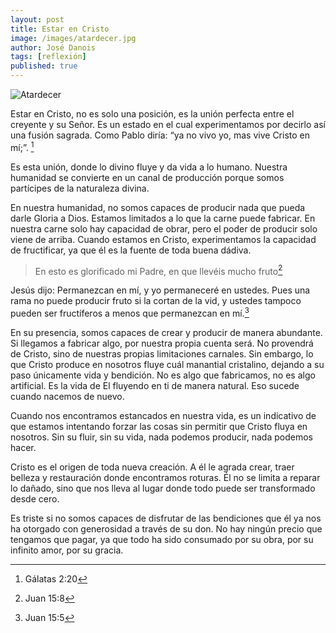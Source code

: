 ```yaml
---
layout: post
title: Estar en Cristo
image: /images/atardecer.jpg
author: José Danois
tags: [reflexión] 
published: true
---
```

![Atardecer](/images/atardecer.jpg)

Estar en Cristo, no es solo una posición, es la unión perfecta entre el creyente y su Señor. Es un estado en el cual experimentamos por decirlo así una fusión sagrada. Como Pablo diría: “ya no vivo yo, mas vive Cristo en mí;”. [^1]

Es esta unión, donde lo divino fluye y da vida a lo humano. Nuestra humanidad se convierte en un canal de producción porque somos partícipes de la naturaleza divina.

En nuestra humanidad, no somos capaces de producir nada que pueda darle Gloria a Dios. Estamos limitados a lo que la carne puede fabricar. En nuestra carne solo hay capacidad de obrar, pero el poder de producir solo viene de arriba. Cuando estamos en Cristo, experimentamos la capacidad de fructificar, ya que él es la fuente de toda buena dádiva.

> En esto es glorificado mi Padre, en que llevéis mucho fruto[^2] 

Jesús dijo: Permanezcan en mí, y yo permaneceré en ustedes. Pues una rama no puede producir fruto si la cortan de la vid, y ustedes tampoco pueden ser fructíferos a menos que permanezcan en mí.[^3]

En su presencia, somos capaces de crear y producir de manera abundante. Si llegamos a fabricar algo, por nuestra propia cuenta será. No provendrá de Cristo, sino de nuestras propias limitaciones carnales. Sin embargo, lo que Cristo produce en nosotros fluye cuál manantial cristalino, dejando a su paso únicamente vida y bendición. No es algo que fabricamos, no es algo artificial. Es la vida de El fluyendo en ti de manera natural. Eso sucede cuando nacemos de nuevo.

Cuando nos encontramos estancados en nuestra vida, es un indicativo de que estamos intentando forzar las cosas sin permitir que Cristo fluya en nosotros. Sin su fluir, sin su vida, nada podemos producir, nada podemos hacer.

Cristo es el origen de toda nueva creación. A él le agrada crear, traer belleza y restauración donde encontramos roturas. Él no se limita a reparar lo dañado, sino que nos lleva al lugar donde todo puede ser transformado desde cero.

Es triste si no somos capaces de disfrutar de las bendiciones que él ya nos ha otorgado con generosidad a través de su don. No hay ningún precio que tengamos que pagar, ya que todo ha sido consumado por su obra, por su infinito amor, por su gracia.


[^1]: Gálatas 2:20

[^2]: Juan 15:8

[^3]: Juan 15:5
